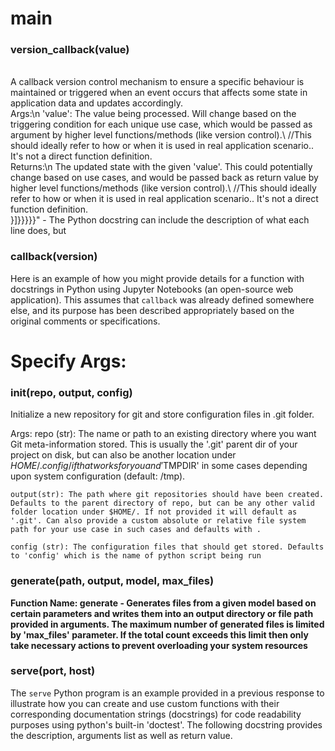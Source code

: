 # main

### version_callback(value)

\
A callback version control mechanism to ensure a specific behaviour is maintained or triggered when an event occurs that affects some state in application data and updates accordingly.\
Args:\n    'value': The value being processed. Will change based on the triggering condition for each unique use case, which would be passed as argument by higher level functions/methods (like version control).\  //This should ideally refer to how or when it is used in real application scenario.. It's not a direct function definition.\
Returns:\n    The updated state with the given 'value'. This could potentially change based on use cases, and would be passed back as return value by higher level functions/methods (like version control).\  //This should ideally refer to how or when it is used in real application scenario.. It's not a direct function definition.\
   }]}}}}}" - The Python docstring can include the description of what each line does, but

### callback(version)

Here is an example of how you might provide details for a function with docstrings in Python using Jupyter Notebooks (an open-source web application). This assumes that `callback` was already defined somewhere else, and its purpose has been described appropriately based on the original comments or specifications. 

# Specify Args:

### init(repo, output, config)

Initialize a new repository for git and store configuration files in .git folder.

Args:
    repo (str): The name or path to an existing directory where you want Git meta-information stored. This is usually the '.git' parent dir of your project on disk, but can also be another location under $HOME/.config/ if that works for you and '$TMPDIR' in some cases depending upon system configuration (default: /tmp).
    
    output(str): The path where git repositories should have been created.  Defaults to the parent directory of repo, but can be any other valid folder location under $HOME/. If not provided it will default as '.git'. Can also provide a custom absolute or relative file system path for your use case in such cases and defaults with .
    
    config (str): The configuration files that should get stored. Defaults to 'config' which is the name of python script being run

### generate(path, output, model, max_files)

**Function Name: generate - Generates files from a given model based on certain parameters and writes them into an output directory or file path provided in arguments. The maximum number of generated files is limited by 'max_files' parameter. If the total count exceeds this limit then only take necessary actions to prevent overloading your system resources**

### serve(port, host)

The `serve` Python program is an example provided in a previous response to illustrate how you can create and use custom functions with their corresponding documentation strings (docstrings) for code readability purposes using python's built-in 'doctest'.  The following docstring provides the description, arguments list as well as return value.

